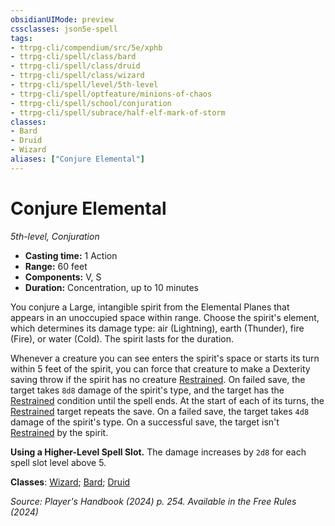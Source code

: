 ```yaml
---
obsidianUIMode: preview
cssclasses: json5e-spell
tags:
- ttrpg-cli/compendium/src/5e/xphb
- ttrpg-cli/spell/class/bard
- ttrpg-cli/spell/class/druid
- ttrpg-cli/spell/class/wizard
- ttrpg-cli/spell/level/5th-level
- ttrpg-cli/spell/optfeature/minions-of-chaos
- ttrpg-cli/spell/school/conjuration
- ttrpg-cli/spell/subrace/half-elf-mark-of-storm
classes:
- Bard
- Druid
- Wizard
aliases: ["Conjure Elemental"]
---
```

# Conjure Elemental
*5th-level, Conjuration*  


- **Casting time:** 1 Action
- **Range:** 60 feet
- **Components:** V, S
- **Duration:** Concentration, up to 10 minutes

You conjure a Large, intangible spirit from the Elemental Planes that appears in an unoccupied space within range. Choose the spirit's element, which determines its damage type: air (Lightning), earth (Thunder), fire (Fire), or water (Cold). The spirit lasts for the duration.

Whenever a creature you can see enters the spirit's space or starts its turn within 5 feet of the spirit, you can force that creature to make a Dexterity saving throw if the spirit has no creature [Restrained](Misc%20Files/CLI/rules/conditions.md#Restrained). On failed save, the target takes `8d8` damage of the spirit's type, and the target has the [Restrained](Misc%20Files/CLI/rules/conditions.md#Restrained) condition until the spell ends. At the start of each of its turns, the [Restrained](Misc%20Files/CLI/rules/conditions.md#Restrained) target repeats the save. On a failed save, the target takes `4d8` damage of the spirit's type. On a successful save, the target isn't [Restrained](Misc%20Files/CLI/rules/conditions.md#Restrained) by the spirit.

**Using a Higher-Level Spell Slot.** The damage increases by `2d8` for each spell slot level above 5.

**Classes**: [Wizard](Misc%20Files/CLI/compendium/lists/list-spells-classes-wizard.md); [Bard](Misc%20Files/CLI/compendium/lists/list-spells-classes-bard.md); [Druid](Misc%20Files/CLI/compendium/lists/list-spells-classes-druid.md)

*Source: Player's Handbook (2024) p. 254. Available in the Free Rules (2024)*